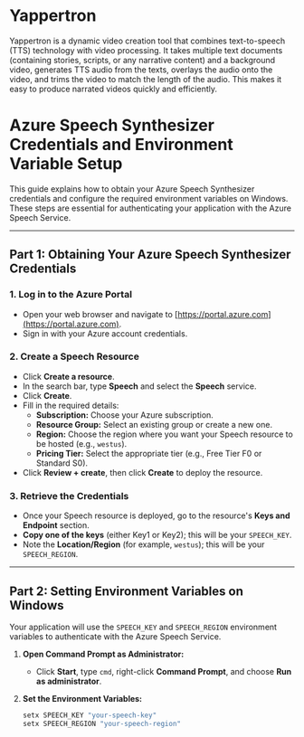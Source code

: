 ﻿# Yappertron

Yappertron is a dynamic video creation tool that combines text-to-speech (TTS) technology with video processing. It takes multiple text documents (containing stories, scripts, or any narrative content) and a background video, generates TTS audio from the texts, overlays the audio onto the video, and trims the video to match the length of the audio. This makes it easy to produce narrated videos quickly and efficiently.

# Azure Speech Synthesizer Credentials and Environment Variable Setup

This guide explains how to obtain your Azure Speech Synthesizer credentials and configure the required environment variables on Windows. These steps are essential for authenticating your application with the Azure Speech Service.

---

## Part 1: Obtaining Your Azure Speech Synthesizer Credentials

### 1. Log in to the Azure Portal

- Open your web browser and navigate to [https://portal.azure.com](https://portal.azure.com).
- Sign in with your Azure account credentials.

### 2. Create a Speech Resource

- Click **Create a resource**.
- In the search bar, type **Speech** and select the **Speech** service.
- Click **Create**.
- Fill in the required details:
  - **Subscription:** Choose your Azure subscription.
  - **Resource Group:** Select an existing group or create a new one.
  - **Region:** Choose the region where you want your Speech resource to be hosted (e.g., `westus`).
  - **Pricing Tier:** Select the appropriate tier (e.g., Free Tier F0 or Standard S0).
- Click **Review + create**, then click **Create** to deploy the resource.

### 3. Retrieve the Credentials

- Once your Speech resource is deployed, go to the resource's **Keys and Endpoint** section.
- **Copy one of the keys** (either Key1 or Key2); this will be your `SPEECH_KEY`.
- Note the **Location/Region** (for example, `westus`); this will be your `SPEECH_REGION`.

---

## Part 2: Setting Environment Variables on Windows

Your application will use the `SPEECH_KEY` and `SPEECH_REGION` environment variables to authenticate with the Azure Speech Service.

1. **Open Command Prompt as Administrator:**
   - Click **Start**, type `cmd`, right-click **Command Prompt**, and choose **Run as administrator**.

2. **Set the Environment Variables:**

   ```cmd
   setx SPEECH_KEY "your-speech-key"
   setx SPEECH_REGION "your-speech-region"
   ```
